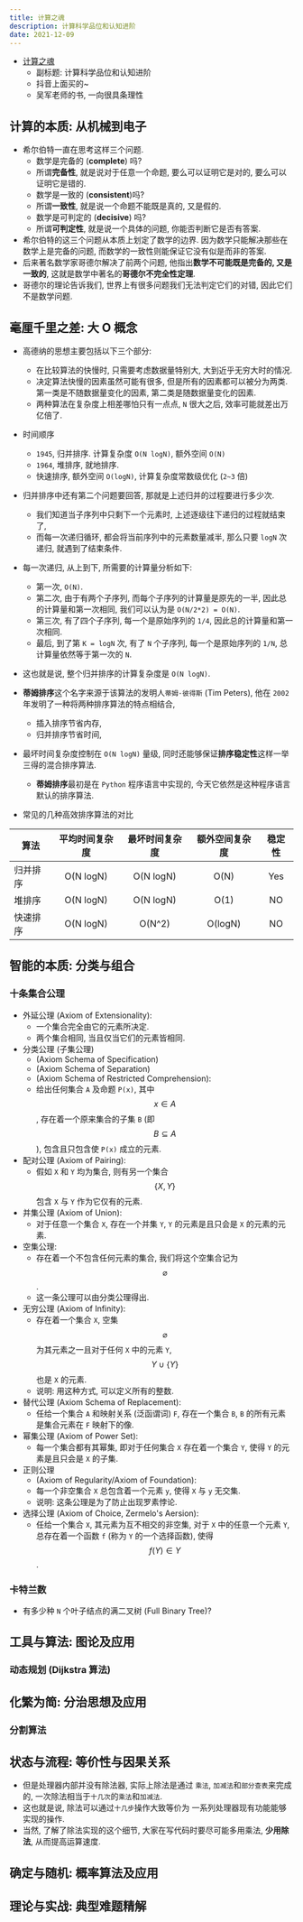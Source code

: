 ```yaml
---
title: 计算之魂
description: 计算科学品位和认知进阶
date: 2021-12-09
---
```


* [计算之魂](https://book.douban.com/subject/35641088/)
  - 副标题: 计算科学品位和认知进阶
  - 抖音上面买的~
  - 吴军老师的书, 一向很具条理性

## 计算的本质: 从机械到电子

* 希尔伯特一直在思考这样三个问题.
  - 数学是完备的 (**complete**) 吗?
  - 所谓**完备性**, 就是说对于任意一个命题,
    要么可以证明它是对的, 要么可以证明它是错的.
  - 数学是一致的 (**consistent**)吗?
  - 所谓**一致性**, 就是说一个命题不能既是真的, 又是假的.
  - 数学是可判定的 (**decisive**) 吗?
  - 所谓**可判定性**, 就是说一个具体的问题,
    你能否判断它是否有答案.
* 希尔伯特的这三个问题从本质上划定了数学的边界.
  因为数学只能解决那些在数学上是完备的问题,
  而数学的一致性则能保证它没有似是而非的答案.
* 后来著名数学家哥德尔解决了前两个问题,
  他指出**数学不可能既是完备的, 又是一致的**,
  这就是数学中著名的**哥德尔不完全性定理**.
* 哥德尔的理论告诉我们, 世界上有很多问题我们无法判定它们的对错,
  因此它们不是数学问题.

## 毫厘千里之差: 大 O 概念

* 高德纳的思想主要包括以下三个部分:
  - 在比较算法的快慢时, 只需要考虑数据量特别大,
    大到近乎无穷大时的情况.
  - 决定算法快慢的因素虽然可能有很多,
    但是所有的因素都可以被分为两类.
    第一类是不随数据量变化的因素,
    第二类是随数据量变化的因素.
  - 两种算法在复杂度上相差哪怕只有一点点,
    `N` 很大之后, 效率可能就差出万亿倍了.

* 时间顺序
  - `1945`, 归并排序. 计算复杂度 `O(N logN)`, 额外空间 `O(N)`
  - `1964`, 堆排序, 就地排序.
  - 快速排序, 额外空间 `O(logN)`, 计算复杂度常数级优化 (`2~3` 倍)

* 归并排序中还有第二个问题要回答, 那就是上述归并的过程要进行多少次.
  - 我们知道当子序列中只剩下一个元素时,
    上述逐级往下递归的过程就结束了,
  - 而每一次递归循环, 都会将当前序列中的元素数量减半,
    那么只要 `logN` 次递归, 就遇到了结束条件.
* 每一次递归, 从上到下, 所需要的计算量分析如下:
  - 第一次, `O(N)`.
  - 第二次, 由于有两个子序列, 而每个子序列的计算量是原先的一半,
    因此总的计算量和第一次相同, 我们可以认为是 `O(N/2*2) = O(N)`.
  - 第三次, 有了四个子序列, 每一个是原始序列的 `1/4`,
    因此总的计算量和第一次相同.
  - 最后, 到了第 `K = logN` 次, 有了 `N` 个子序列,
    每一个是原始序列的 `1/N`, 总计算量依然等于第一次的 `N`.
* 这也就是说, 整个归并排序的计算复杂度是 `O(N logN)`.

* **蒂姆排序**这个名字来源于该算法的发明人`蒂姆·彼得斯` (Tim Peters),
  他在 `2002` 年发明了一种将两种排序算法的特点相结合,
  - 插入排序节省内存,
  - 归并排序节省时间,
* 最坏时间复杂度控制在 `O(N logN)` 量级,
  同时还能够保证**排序稳定性**这样一举三得的混合排序算法.
  - **蒂姆排序**最初是在 `Python` 程序语言中实现的,
    今天它依然是这种程序语言默认的排序算法.

* 常见的几种高效排序算法的对比

|    算法    | 平均时间复杂度 | 最坏时间复杂度 | 额外空间复杂度 | 稳定性 |
| --------- |:------------:|:------------:|:------------:|:----:|
|  归并排序   |  O(N logN)  |   O(N logN)  |     O(N)     |  Yes  |
|  堆排序    |   O(N logN)  |   O(N logN)  |     O(1)     |  NO   |
|  快速排序   |  O(N logN)  |   O(N^2)     |    O(logN)   |  NO   |

## 智能的本质: 分类与组合

### 十条集合公理

* 外延公理 (Axiom of Extensionality):
  - 一个集合完全由它的元素所决定.
  - 两个集合相同, 当且仅当它们的元素皆相同.
* 分类公理 (子集公理)
  - (Axiom Schema of Specification)
  - (Axiom Schema of Separation)
  - (Axiom Schema of Restricted Comprehension):
  - 给出任何集合 `A` 及命题 `P(x)`, 其中 $$ x \in A $$,
    存在着一个原来集合的子集 `B` (即 $$ B \subseteq A $$),
    包含且只包含使 `P(x)` 成立的元素.
* 配对公理 (Axiom of Pairing):
  - 假如 `X` 和 `Y` 均为集合, 则有另一个集合
    $$ \{ X, Y \} $$
    包含 `X` 与 `Y` 作为它仅有的元素.
* 并集公理 (Axiom of Union):
  - 对于任意一个集合 `X`, 存在一个并集 `Y`,
    `Y` 的元素是且只会是 `X` 的元素的元素.
* 空集公理:
  - 存在着一个不包含任何元素的集合,
    我们将这个空集合记为 $$ \varnothing $$.
  - 这一条公理可以由分类公理得出.
* 无穷公理 (Axiom of Infinity):
  - 存在着一个集合 `X`, 空集 $$ \varnothing $$
    为其元素之一且对于任何 `X` 中的元素 `Y`,
    $$ Y \cup \{ Y \} $$
    也是 `X` 的元素.
  - 说明: 用这种方式, 可以定义所有的整数.
* 替代公理 (Axiom Schema of Replacement):
  - 任给一个集合 `A` 和映射关系 (泛函谓词) `F`, 存在一个集合 `B`,
    `B` 的所有元素是集合元素在 `F` 映射下的像.
* 幂集公理 (Axiom of Power Set):
  - 每一个集合都有其幂集, 即对于任何集合 `X` 存在着一个集合 `Y`,
    使得 `Y` 的元素是且只会是 `X` 的子集.
* 正则公理
  - (Axiom of Regularity/Axiom of Foundation):
  - 每一个非空集合 `X` 总包含着一个元素 `y`,
    使得 `X` 与 `y` 无交集.
  - 说明: 这条公理是为了防止出现罗素悖论.
* 选择公理 (Axiom of Choice, Zermelo's Aersion):
  - 任给一个集合 `X`, 其元素为互不相交的非空集,
    对于 `X` 中的任意一个元素 `Y`, 总存在着一个函数
    `f` (称为 `Y` 的一个选择函数), 使得
    $$ f(Y) \in Y $$.

### 卡特兰数

* 有多少种 `N` 个叶子结点的满二叉树 (Full Binary Tree)?

## 工具与算法: 图论及应用

### 动态规划 (Dijkstra 算法)

## 化繁为简: 分治思想及应用

### 分割算法

## 状态与流程: 等价性与因果关系

* 但是处理器内部并没有除法器, 实际上除法是通过
  `乘法`, `加减法`和`部分查表`来完成的,
  一次除法相当于`十几次`的`乘法`和`加减法`.
* 这也就是说, 除法可以通过`十几步`操作大致等价为
  一系列处理器现有功能能够实现的操作.
* 当然, 了解了除法实现的这个细节,
  大家在写代码时要尽可能多用乘法,
  **少用除法**, 从而提高运算速度.

## 确定与随机: 概率算法及应用

## 理论与实战: 典型难题精解
